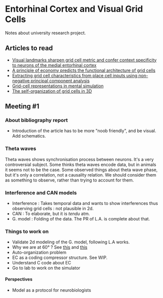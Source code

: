 # Entorhinal Cortex and Visual Grid Cells

Notes about university research project.

## Articles to read

- [Visual landmarks sharpen grid cell metric and confer context specificity to neurons of the medial entorhinal cortex](https://elifesciences.org/articles/16937)
- [A principle of economy predicts the functional architecture of grid cells](https://elifesciences.org/articles/08362)
- [Extracting grid cell characteristics from place cell inputs using non-negative principal component analysis](https://elifesciences.org/articles/10094)
- [Grid-cell representations in mental simulation
](https://elifesciences.org/articles/17089)
- [The self-organization of grid cells in 3D
](https://elifesciences.org/articles/05913)

## Meeting #1

### About bibliography report

- Introduction of the article has to be more "noob friendly", and be visual. Add schematics.

### Theta waves

Theta waves shows synchronisation process between neurons. 
It's a very controversial subject. Some thinks theta waves encode data, but in animals it seems not to be the case.
Some observed things about theta wave phase, but it's only a correlation, not a causality relation.
We should consider them as something to observe, rather than trying to account for them.

### Interference and CAN models

- Interference : Takes temporal data and wants to show interferences thus observing grid cells : not plausible in 2d.
- CAN : To elaborate, but it is _tendu_ atm.
- G. model : Folding of the data. The PR of L.A. is complete about that.

### Things to work on

- Validate 2d modeling of the G. model, following L.A works.
- Why we are at 60° ? See [this](https://elifesciences.org/articles/05913) and [this](https://elifesciences.org/articles/08362)
- Auto-organization problem
- EC as a coding compressor structure. See WIP.
- Understand C code about EC
- Go to lab to work on the simulator

#### Perspectives

- Model as a protocol for neurobiologists


